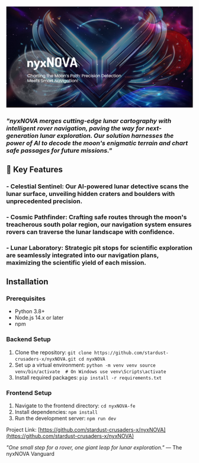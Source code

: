 ![nyxNOVA Logo](nyxNOVA-fe/Landing-webpage/nyxNova-main/public/thumbnail.png)

### *"nyxNOVA merges cutting-edge lunar cartography with intelligent rover navigation, paving the way for next-generation lunar exploration. Our solution harnesses the power of AI to decode the moon's enigmatic terrain and chart safe passages for future missions."*

## 🌟 Key Features

### - Celestial Sentinel: Our AI-powered lunar detective scans the lunar surface, unveiling hidden craters and boulders with unprecedented precision.
### - Cosmic Pathfinder: Crafting safe routes through the moon's treacherous south polar region, our navigation system ensures rovers can traverse the lunar landscape with confidence.
### - Lunar Laboratory: Strategic pit stops for scientific exploration are seamlessly integrated into our navigation plans, maximizing the scientific yield of each mission.

## Installation

### Prerequisites

- Python 3.8+
- Node.js 14.x or later
- npm

### Backend Setup

1. Clone the repository:
   `git clone https://github.com/stardust-crusaders-x/nyxNOVA.git
      cd nyxNOVA`
2. Set up a virtual environment:
   `python -m venv venv
source venv/bin/activate  # On Windows use venv\Scripts\activate`
3. Install required packages:
   `pip install -r requirements.txt`
### Frontend Setup

1. Navigate to the frontend directory:
   `cd nyxNOVA-fe`
2. Install dependencies:
  `npm install`
3. Run the development server:
   `npm run dev`

Project Link: [https://github.com/stardust-crusaders-x/nyxNOVA](https://github.com/stardust-crusaders-x/nyxNOVA)

*"One small step for a rover, one giant leap for lunar exploration."* 
— The nyxNOVA Vanguard

